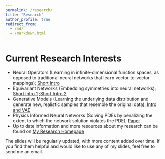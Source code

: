 ```yaml
---
permalink: /research/
title: "Research"
author_profile: true
redirect_from: 
  - /md/
  - /markdown.html
---
```

Current Research Interests
======
* Neural Operators (Learning in infinite-dimensional function spaces, as opposed to traditional neural networks that learn vector-to-vector mappings); [Short Intro](https://wenhangao21.github.io/files/Neural_operators.pdf)
* Equivariant Networks (Embedding symmetries into neural networks); [Short Intro 1](https://wenhangao21.github.io/files/Equivariant_network1.pdf) ;[Short Intro 2](https://wenhangao21.github.io/files/Equivariant_network2.pdf)
* Generative Models (Learning the underlying data distribution and generate new, realistic samples that resemble the original data); [Intro and VAE](https://wenhangao21.github.io/files/VAE_10192024.pdf)
* Physics Informed Neural Networks (Solving PDEs by penalizing the extent to which the network solution violates the PDE); [Paper](https://www.sciencedirect.com/science/article/abs/pii/S0021999122009111)
* Up to date information and more resources about my research can be found on [My Research Homepage](https://zbz3th212a4.larksuite.com/wiki/KepHwqohli4xq3kehQFu50pRseh)


The slides will be regularly updated, with more content added over time. If you find them helpful and would like to use any of my slides, feel free to send me an email.




